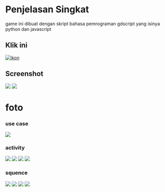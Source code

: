# Penjelasan Singkat
game ini dibuat dengan skript bahasa pemrograman gdscript yang isinya python dan javascript

## Klik ini
[![ikon](gambar/pp.png)](https://pind0.itch.io/alphapic)

## Screenshot
![](gambar/desdf.png)
![](gambar/bnm.png)

# foto
### use case
![](foto_v4/ucm%20v/uc.png)

### activity
![](foto_v4/act%20v/activity%20muat%20data.png)
![](foto_v4/act%20v/activity%20mulai.png)
![](foto_v4/act%20v/activity%20pengaturan.png)
![](foto_v4/act%20v/activity%20simpan%20data.png)

### squence
![](foto_v4/sqm%20v/Sequence%20muat%20data.png)
![](foto_v4/sqm%20v/Sequence%20mulai.png)
![](foto_v4/sqm%20v/Sequence%20pengaturan.png)
![](foto_v4/sqm%20v/Sequence%20simpan%20data.png)


